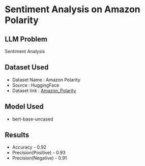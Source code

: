 # Sentiment Analysis on Amazon Polarity

## LLM Problem
Sentiment Analysis

## Dataset Used 
* Dataset Name : Amazon Polarity
* Source : HuggingFace
* Dataset link : [Amazon_Polarity](https://huggingface.co/datasets/mteb/amazon_polarity)

## Model Used
* bert-base-uncased

## Results
* Accuracy - 0.92
* Precision(Positive) - 0.93
* Precision(Negative) - 0.91
